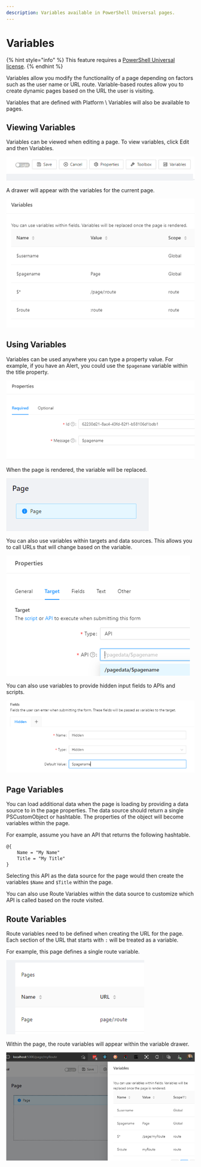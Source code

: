 ```yaml
---
description: Variables available in PowerShell Universal pages.
---
```


# Variables

{% hint style="info" %}
This feature requires a [PowerShell Universal license](../../licensing.md).&#x20;
{% endhint %}

Variables allow you modify the functionality of a page depending on factors such as the user name or URL route. Variable-based routes allow you to create dynamic pages based on the URL the user is visiting.&#x20;

Variables that are defined with Platform \ Variables will also be available to pages.

## Viewing Variables

Variables can be viewed when editing a page. To view variables, click Edit and then Variables.&#x20;

![](<../../.gitbook/assets/image (298) (1) (1) (1) (1) (1).png>)

A drawer will appear with the variables for the current page.&#x20;

![](<../../.gitbook/assets/image (301) (1) (1) (1) (1).png>)

## Using Variables

Variables can be used anywhere you can type a property value. For example, if you have an Alert, you could use the `$pagename` variable within the title property.&#x20;

![](<../../.gitbook/assets/image (293) (1) (1) (1).png>)

When the page is rendered, the variable will be replaced.&#x20;

![](<../../.gitbook/assets/image (299) (1) (1) (1) (1).png>)



You can also use variables within targets and data sources. This allows you to call URLs that will change based on the variable.&#x20;

![](<../../.gitbook/assets/image (297) (1) (1) (1).png>)

You can also use variables to provide hidden input fields to APIs and scripts.&#x20;

&#x20;

![](<../../.gitbook/assets/image (296) (1) (1) (1) (1).png>)

## Page Variables

You can load additional data when the page is loading by providing a data source to in the page properties. The data source should return a single PSCustomObject or hashtable. The properties of the object will become variables within the page.&#x20;

For example, assume you have an API that returns the following hashtable.&#x20;

```
@{
    Name = "My Name"
    Title = "My Title"
}
```

Selecting this API as the data source for the page would then create the variables `$Name` and `$Title` within the page.&#x20;

You can also use Route Variables within the data source to customize which API is called based on the route visited.&#x20;

## Route Variables

Route variables need to be defined when creating the URL for the page. Each section of the URL that starts with `:` will be treated as a variable.&#x20;

For example, this page defines a single route variable.&#x20;

![](<../../.gitbook/assets/image (294) (1) (1).png>)

Within the page, the route variables will appear within the variable drawer.&#x20;

![](<../../.gitbook/assets/image (300) (1) (1) (1) (1) (1) (1) (1).png>)

